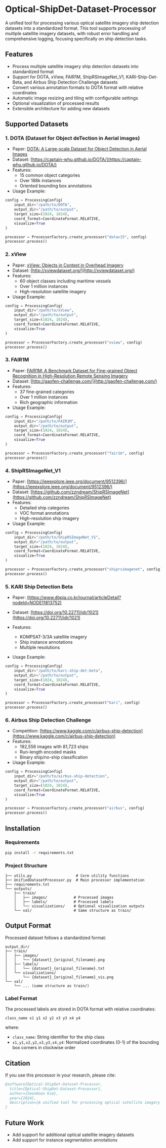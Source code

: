 # Optical-ShipDet-Dataset-Processor

A unified tool for processing various optical satellite imagery ship detection datasets into a standardized format. This tool supports processing of multiple satellite imagery datasets, with robust error handling and comprehensive logging, focusing specifically on ship detection tasks.

## Features
- Process multiple satellite imagery ship detection datasets into standardized format
- Support for DOTA, xView, FAIR1M, ShipRSImageNet_V1, KARI-Ship-Det-Beta, and Airbus Ship Detection Challenge datasets
- Convert various annotation formats to DOTA format with relative coordinates
- Automatic image resizing and tiling with configurable settings
- Optional visualization of processed results
- Extensible architecture for adding new datasets

## Supported Datasets

### 1. DOTA (Dataset for Object deTection in Aerial images)
- Paper: [DOTA: A Large-scale Dataset for Object Detection in Aerial Images](https://arxiv.org/abs/1711.10398)
- Dataset: [https://captain-whu.github.io/DOTA/](https://captain-whu.github.io/DOTA/)
- Features:
  - 15 common object categories
  - Over 188k instances
  - Oriented bounding box annotations
- Usage Example:
```python
config = ProcessingConfig(
    input_dir="/path/to/DOTA",
    output_dir="/path/to/output",
    target_size=(1024, 1024),
    coord_format=CoordinateFormat.RELATIVE,
    visualize=True
)

processor = ProcessorFactory.create_processor("dotav15", config)
processor.process()
```

### 2. xView
- Paper: [xView: Objects in Context in Overhead Imagery](https://arxiv.org/abs/1802.07856)
- Dataset: [http://xviewdataset.org/](http://xviewdataset.org/)
- Features:
  - 60 object classes including maritime vessels
  - Over 1 million instances
  - High-resolution satellite imagery
- Usage Example:
```python
config = ProcessingConfig(
    input_dir="/path/to/xView",
    output_dir="/path/to/output",
    target_size=(1024, 1024),
    coord_format=CoordinateFormat.RELATIVE,
    visualize=True
)

processor = ProcessorFactory.create_processor("xview", config)
processor.process()
```

### 3. FAIR1M
- Paper: [FAIR1M: A Benchmark Dataset for Fine-grained Object Recognition in High-Resolution Remote Sensing Imagery](https://arxiv.org/abs/2103.05569)
- Dataset: [http://gaofen-challenge.com/](http://gaofen-challenge.com/)
- Features:
  - 37 fine-grained categories
  - Over 1 million instances
  - Rich geographic information
- Usage Example:
```python
config = ProcessingConfig(
    input_dir="/path/to/FAIR1M",
    output_dir="/path/to/output",
    target_size=(1024, 1024),
    coord_format=CoordinateFormat.RELATIVE,
    visualize=True
)

processor = ProcessorFactory.create_processor("fair1m", config)
processor.process()
```

### 4. ShipRSImageNet_V1
- Paper: [https://ieeexplore.ieee.org/document/9512396/](https://ieeexplore.ieee.org/document/9512396/)
- Dataset: [https://github.com/zzndream/ShipRSImageNet](https://github.com/zzndream/ShipRSImageNet)
- Features:
  - Detailed ship categories
  - VOC format annotations
  - High-resolution ship imagery
- Usage Example:
```python
config = ProcessingConfig(
    input_dir="/path/to/ShipRSImageNet_V1",
    output_dir="/path/to/output",
    target_size=(1024, 1024),
    coord_format=CoordinateFormat.RELATIVE,
    visualize=True
)

processor = ProcessorFactory.create_processor("shiprsimagenet", config)
processor.process()
```

### 5. KARI Ship Detection Beta

- Paper: [(https://www.dbpia.co.kr/journal/articleDetail?nodeId=NODE11813752)](https://www.dbpia.co.kr/journal/articleDetail?nodeId=NODE11813752)
- Dataset: [https://doi.org/10.22711/idr/1021](https://doi.org/10.22711/idr/1021)

- Features:
  - KOMPSAT-3/3A satellite imagery
  - Ship instance annotations
  - Multiple resolutions
- Usage Example:
```python
config = ProcessingConfig(
    input_dir="/path/to/kari-ship-det-beta",
    output_dir="/path/to/output",
    target_size=(1024, 1024),
    coord_format=CoordinateFormat.RELATIVE,
    visualize=True
)

processor = ProcessorFactory.create_processor("kari", config)
processor.process()
```

### 6. Airbus Ship Detection Challenge
- Competition: [https://www.kaggle.com/c/airbus-ship-detection](https://www.kaggle.com/c/airbus-ship-detection)
- Features:
  - 192,556 images with 81,723 ships
  - Run-length encoded masks
  - Binary ship/no-ship classification
- Usage Example:
```python
config = ProcessingConfig(
    input_dir="/path/to/airbus-ship-detection",
    output_dir="/path/to/output",
    target_size=(1024, 1024),
    coord_format=CoordinateFormat.RELATIVE,
    visualize=True
)

processor = ProcessorFactory.create_processor("airbus", config)
processor.process()
```

## Installation

### Requirements

```bash
pip install -r requirements.txt
```

### Project Structure

```
├── utils.py                    # Core utility functions
├── UnifiedDatasetProcessor.py  # Main processor implementation
├── requirements.txt
└── outputs/
    ├── train/ 
    │   ├── images/            # Processed images
    │   ├── labels/            # Processed labels
    │   └── visualizations/    # Optional visualization outputs
    └── val/                   # Same structure as train/
```

## Output Format
Processed dataset follows a standardized format:
```
output_dir/
├── train/
│   ├── images/
│   │   └── {dataset}_{original_filename}.png
│   ├── labels/
│   │   └── {dataset}_{original_filename}.txt
│   └── visualizations/
│       └── {dataset}_{original_filename}_vis.png
└── val/
    └── ... (same structure as train/)
```

### Label Format
The processed labels are stored in DOTA format with relative coordinates:
```
class_name x1 y1 x2 y2 x3 y3 x4 y4
```
where:
- `class_name`: String identifier for the ship class
- `x1,y1,x2,y2,x3,y3,x4,y4`: Normalized coordinates (0-1) of the bounding box corners in clockwise order

## Citation

If you use this processor in your research, please cite:

```bibtex
@software{Optical-ShipDet-Dataset-Processor,
  title={Optical-ShipDet-Dataset-Processor},
  author={SeonHoon Kim},
  year={2024},
  description={A unified tool for processing optical satellite imagery ship detection datasets}
}
```

## Future Work
- Add support for additional optical satellite imagery datasets
- Add support for instance segmentation annotations
